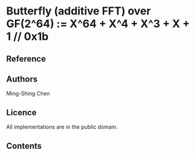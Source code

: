 # Butterfly (additive FFT) over GF(2^64) := X^64 + X^4 + X^3 + X + 1   // 0x1b

## Reference

## Authors

Ming-Shing Chen

## Licence

All implementations are in the public domain.


## Contents



